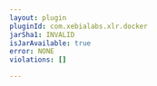 ```yaml
---
layout: plugin
pluginId: com.xebialabs.xlr.docker
jarSha1: INVALID
isJarAvailable: true
error: NONE
violations: []

---
```

